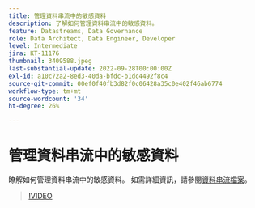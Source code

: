 ```yaml
---
title: 管理資料串流中的敏感資料
description: 了解如何管理資料串流中的敏感資料。
feature: Datastreams, Data Governance
role: Data Architect, Data Engineer, Developer
level: Intermediate
jira: KT-11176
thumbnail: 3409588.jpeg
last-substantial-update: 2022-09-28T00:00:00Z
exl-id: a10c72a2-8ed3-40da-bfdc-b1dc4492f8c4
source-git-commit: 00ef0f40fb3d82f0c06428a35c0e402f46ab6774
workflow-type: tm+mt
source-wordcount: '34'
ht-degree: 26%

---
```


# 管理資料串流中的敏感資料

瞭解如何管理資料串流中的敏感資料。  如需詳細資訊，請參閱[資料串流檔案](https://experienceleague.adobe.com/docs/experience-platform/edge/datastreams/overview.html?lang=zh-Hant)。

>[!VIDEO](https://video.tv.adobe.com/v/3409588/?learn=on)
